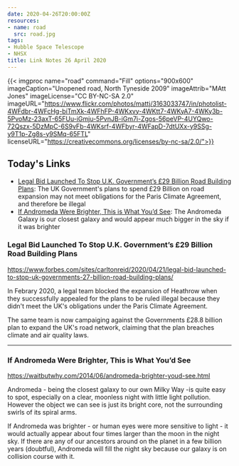 ```yaml
---
date: 2020-04-26T20:00:00Z
resources:
- name: road
  src: road.jpg
tags:
- Hubble Space Telescope
- NHSX
title: Link Notes 26 April 2020
---
```



{{< imgproc
    name="road"
    command="Fill"
    options="900x600"
    imageCaption="Unopened road, North Tyneside 2009"
    imageAttrib="MAtt Jones"
    imageLicense="CC BY-NC-SA 2.0"
    imageURL="https://www.flickr.com/photos/mattj/3163033747/in/photolist-4WFdbr-4WFcHg-biTmXk-4WFhFP-4WKxvy-4WKtt7-4WKyA7-4WKy3b-5PvoMz-23axT-65FUu-iGmju-5PvnJB-iGm7i-Zgos-56peVP-4UYQwo-72Qszx-5DzMpC-6S9vFb-4WKsrf-4WFbyr-4WFapD-7dtUXx-y9SSg-y9T1p-Zg8s-y9SMq-65FTL"
    licenseURL="https://creativecommons.org/licenses/by-nc-sa/2.0/">}}



## Today's Links

* [Legal Bid Launched To Stop U.K. Government’s £29 Billion Road Building Plans](/blog/links/2020/04/26/#legal-bid-launched-to-stop-uk-governments-29-billion-road-building-plans): The UK Government's plans to spend £29 Billion on road expansion may not meet obligations for the Paris Climate Agreement, and therefore be illegal
* [If Andromeda Were Brighter, This is What You’d See](/blog/links/2020/04/26/#if-andromeda-were-brighter-this-is-what-youd-see): The Andromeda Galaxy is our closest galaxy and would appear much bigger in the sky if it was brighter

<!--more-->

### Legal Bid Launched To Stop U.K. Government’s £29 Billion Road Building Plans

https://www.forbes.com/sites/carltonreid/2020/04/21/legal-bid-launched-to-stop-uk-governments-27-billion-road-building-plans/

In Febrary 2020, a legal team blocked the expansion of Heathrow when they successfully appealed for the plans to be ruled illegal because they didn't meet the UK's obligations under the Paris Climate Agreement.

The same team is now campaiging against the Governments £28.8 billion plan to expand the UK's road network, claiming that the plan breaches climate and air quality laws. 

---

### If Andromeda Were Brighter, This is What You’d See

https://waitbutwhy.com/2014/06/andromeda-brighter-youd-see.html

Andromeda - being the closest galaxy to our own Milky Way -is quite easy to spot, especially on a clear, moonless night with little light pollution. However the object we can see is just its bright core, not the surrounding swirls of its spiral arms.

If Andromeda was brighter - or human eyes were more sensitive to light - it would actually appear about four times larger than the moon in the night sky. If there are any of our ancestors around on the planet in a few billion years (doubtful), Andromeda will fill the night sky because our galaxy is on collision course with it. 









